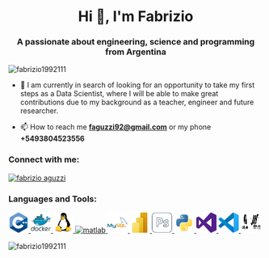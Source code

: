 <h1 align="center">Hi 👋, I'm Fabrizio</h1>
<h3 align="center">A passionate about engineering, science and programming from Argentina</h3>

<p align="left"> <img src="https://komarev.com/ghpvc/?username=fabrizio1992111&label=Profile%20views&color=0e75b6&style=flat" alt="fabrizio1992111" /> </p>

- 🔭 I am currently in search of looking for an opportunity to take my first steps as a Data Scientist, where I will be able to make great contributions due to my background as a teacher, engineer and future researcher.

- 📫 How to reach me **faguzzi92@gmail.com** or my phone **+5493804523556**

<h3 align="left">Connect with me:</h3>
<p align="left">
<a href="https://linkedin.com/in/fabrizio aguzzi" target="blank"><img align="center" src="https://raw.githubusercontent.com/rahuldkjain/github-profile-readme-generator/master/src/images/icons/Social/linked-in-alt.svg" alt="fabrizio aguzzi" height="30" width="40" /></a>
</p>

<h3 align="left">Languages and Tools:</h3>
<p align="left">
  <a href="https://www.w3schools.com/cpp/" target="_blank" rel="noreferrer">
    <img src="https://raw.githubusercontent.com/devicons/devicon/master/icons/cplusplus/cplusplus-original.svg" alt="cplusplus" width="40" height="40"/>
  </a>
  <a href="https://www.docker.com/" target="_blank" rel="noreferrer">
    <img src="https://raw.githubusercontent.com/devicons/devicon/master/icons/docker/docker-original-wordmark.svg" alt="docker" width="40" height="40"/>
  </a>
  <a href="https://www.linux.org/" target="_blank" rel="noreferrer">
    <img src="https://raw.githubusercontent.com/devicons/devicon/master/icons/linux/linux-original.svg" alt="linux" width="40" height="40"/>
  </a>
  <a href="https://www.mathworks.com/" target="_blank" rel="noreferrer">
    <img src="https://upload.wikimedia.org/wikipedia/commons/2/21/Matlab_Logo.png" alt="matlab" width="40" height="40"/>
  </a>
  <a href="https://www.mysql.com/" target="_blank" rel="noreferrer">
    <img src="https://raw.githubusercontent.com/devicons/devicon/master/icons/mysql/mysql-original-wordmark.svg" alt="mysql" width="40" height="40"/>
  </a>
  <a href="https://powerbi.microsoft.com/" target="_blank" rel="noreferrer">
    <img src="https://raw.githubusercontent.com/Fabrizio1992111/Fabrizio1992111/main/power-bi-icon-seeklogo.svg" alt="powerbi" width="40" height="40"/>
  </a>
  <a href="https://www.photoshop.com/en" target="_blank" rel="noreferrer">
    <img src="https://raw.githubusercontent.com/devicons/devicon/master/icons/photoshop/photoshop-line.svg" alt="photoshop" width="40" height="40"/>
  </a>
  <a href="https://www.python.org" target="_blank" rel="noreferrer">
    <img src="https://raw.githubusercontent.com/devicons/devicon/master/icons/python/python-original.svg" alt="python" width="40" height="40"/>
  </a>
  <a href="https://visualstudio.microsoft.com/" target="_blank" rel="noreferrer">
    <img src="https://raw.githubusercontent.com/devicons/devicon/master/icons/visualstudio/visualstudio-plain.svg" alt="visualstudio" width="40" height="40"/>
  </a>
  <a href="https://code.visualstudio.com/" target="_blank" rel="noreferrer">
    <img src="https://raw.githubusercontent.com/Fabrizio1992111/Fabrizio1992111/main/Visual_Studio_Code_1.35_icon.svg" alt="visualstudio code" width="40" height="40"/>
  </a>
  <a href="https://www.code-aster.org/" target="_blank" rel="noreferrer">
    <img src="https://raw.githubusercontent.com/Fabrizio1992111/Fabrizio1992111/main/codeaster.svg" alt="codeaster" width="40" height="40"/>
  </a>
</p>


<p><img align="center" src="https://github-readme-stats.vercel.app/api/top-langs?username=fabrizio1992111&show_icons=true&locale=en&layout=compact" alt="fabrizio1992111" /></p>

